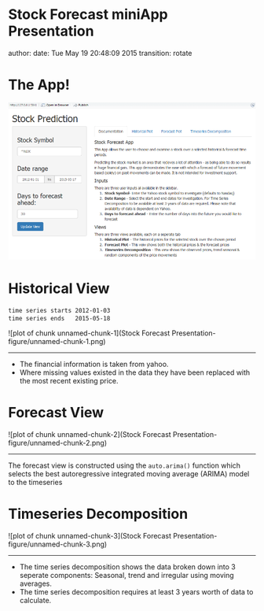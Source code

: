 Stock Forecast miniApp Presentation
========================================================
author: 
date: Tue May 19 20:48:09 2015
transition: rotate


The App!
========================================================

![alt text](appscreenshot.png)

Historical View
========================================================

```
time series starts 2012-01-03
time series ends   2015-05-18
```

![plot of chunk unnamed-chunk-1](Stock Forecast Presentation-figure/unnamed-chunk-1.png) 
***
- The financial information is taken from yahoo. 
- Where missing values existed in the data they have been replaced with the most recent existing price.

Forecast View
========================================================

![plot of chunk unnamed-chunk-2](Stock Forecast Presentation-figure/unnamed-chunk-2.png) 
***
The forecast view is constructed using the `auto.arima()` function which selects the best autoregressive integrated moving average (ARIMA) model to the timeseries

Timeseries Decomposition
========================================================

![plot of chunk unnamed-chunk-3](Stock Forecast Presentation-figure/unnamed-chunk-3.png) 
***
- The time series decomposition shows the data broken down into 3 seperate components: Seasonal, trend and irregular using moving averages.
- The time series decomposition requires at least 3 years worth of data to calculate. 
